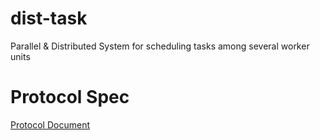 # dist-task
Parallel &amp; Distributed System for scheduling tasks among several worker units

# Protocol Spec
[Protocol Document](https://docs.google.com/spreadsheets/d/1k4RUJTt-BFaLpJUIuhhavzhtcrKvT03DYsKye__KoRU/edit?usp=sharing)
